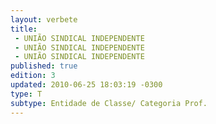 ```yaml
---
layout: verbete
title:
 - UNIÃO SINDICAL INDEPENDENTE
 - UNIÃO SINDICAL INDEPENDENTE
 - UNIÃO SINDICAL INDEPENDENTE
published: true
edition: 3  
updated: 2010-06-25 18:03:19 -0300
type: T
subtype: Entidade de Classe/ Categoria Prof.
---
```



